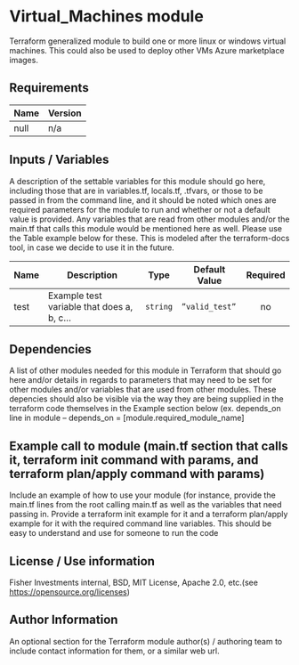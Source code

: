 

# Virtual_Machines module

Terraform generalized module to build one or more linux or windows virtual machines.  This could also be used to deploy other VMs Azure marketplace images.

## Requirements

| Name              | Version |
|-------------------|---------|
| null              | n/a     |


## Inputs / Variables

A description of the settable variables for this module should go here, including those that are in variables.tf, locals.tf, .tfvars, or those to be passed in from the command line, and it should be noted which ones are required parameters for the module to run and whether or not a default value is provided. Any variables that are read from other modules and/or the main.tf that calls this module would be mentioned here as well.  Please use the Table example below for these.  This is modeled after the terraform-docs tool, in case we decide to use it in the future.

| Name              | Description                              | Type    | Default Value   | Required |
|-------------------|------------------------------------------|---------|-----------------|:--------:|
| test              | Example test variable that does a, b, c… | `string`| `”valid_test”`  |   no     |


## Dependencies

A list of other modules needed for this module in Terraform that should go here and/or details in regards to parameters that may need to be set for other modules and/or variables that are used from other modules.  These depencies should also be visible via the way they are being supplied in the terraform code themselves in the Example section below (ex. depends_on line in module – depends_on = [module.required_module_name]


## Example call to module (main.tf section that calls it, terraform init command with params, and terraform plan/apply command with params)

Include an example of how to use your module (for instance, provide the main.tf lines from the root calling main.tf as well as the variables that need passing in.  Provide a terraform init example for it and a terraform plan/apply example for it with the required command line variables.  This should be easy to understand and use for someone to run the code


## License / Use information

Fisher Investments internal, BSD, MIT License, Apache 2.0, etc.(see https://opensource.org/licenses)


## Author Information

An optional section for the Terraform module author(s) / authoring team to include contact information for them, or a similar web url.
